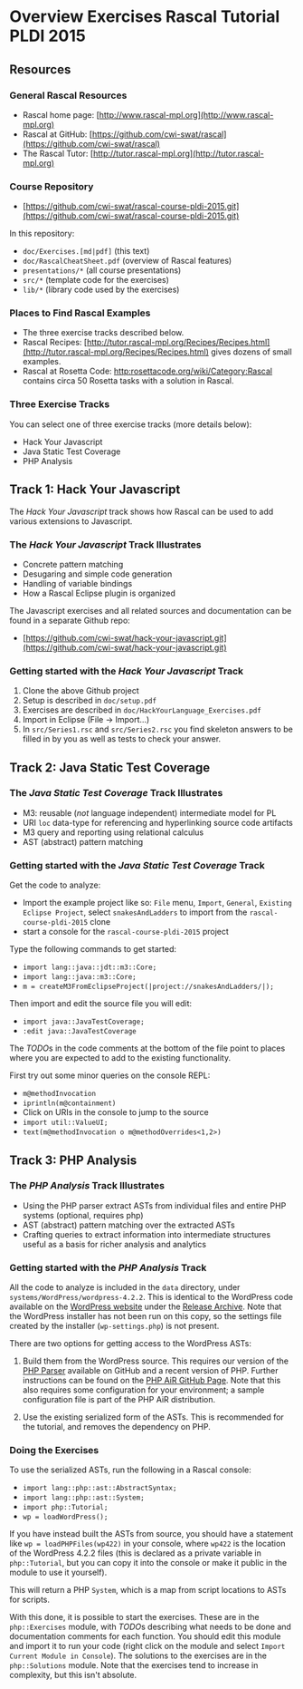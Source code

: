 # Overview Exercises Rascal Tutorial PLDI 2015

## Resources
### General Rascal Resources

* Rascal home page: [http://www.rascal-mpl.org](http://www.rascal-mpl.org)
* Rascal at GitHub: [https://github.com/cwi-swat/rascal](https://github.com/cwi-swat/rascal)
* The Rascal Tutor: [http://tutor.rascal-mpl.org](http://tutor.rascal-mpl.org)

### Course Repository

* [https://github.com/cwi-swat/rascal-course-pldi-2015.git](https://github.com/cwi-swat/rascal-course-pldi-2015.git) 

In this repository:

   - `doc/Exercises.[md|pdf]` (this text)
   - `doc/RascalCheatSheet.pdf` (overview of Rascal features)
   - `presentations/*` (all course presentations)
   - `src/*` (template code for the exercises)
   - `lib/*` (library code used by the exercises)
	
### Places to Find Rascal Examples

* The three exercise tracks described below.
* Rascal Recipes: [http://tutor.rascal-mpl.org/Recipes/Recipes.html](http://tutor.rascal-mpl.org/Recipes/Recipes.html) gives dozens of small examples.
* Rascal at Rosetta Code: [http:rosettacode.org/wiki/Category:Rascal](http:rosettacode.org/wiki/Category:Rascal) contains circa 50 Rosetta tasks with a solution in Rascal.

### Three Exercise Tracks

You can select one of three exercise tracks (more details below):

* Hack Your Javascript
* Java Static Test Coverage
* PHP Analysis

## Track 1: Hack Your Javascript

The _Hack Your Javascript_ track shows how Rascal can be used to add various extensions to Javascript.

### The _Hack Your Javascript_ Track Illustrates

- Concrete pattern matching
- Desugaring and simple code generation
- Handling of variable bindings
- How a Rascal Eclipse plugin is organized

The Javascript exercises and all related sources and documentation can be found in a separate Github repo:

- [https://github.com/cwi-swat/hack-your-javascript.git](https://github.com/cwi-swat/hack-your-javascript.git)

### Getting started with the _Hack Your Javascript_ Track

1. Clone the above Github project
2. Setup is described in `doc/setup.pdf`
3. Exercises are described in `doc/HackYourLanguage_Exercises.pdf`
2. Import in Eclipse (File -> Import...)
3. In `src/Series1.rsc` and `src/Series2.rsc` you find skeleton answers to be filled in by you as well as tests to check your answer.

## Track 2: Java Static Test Coverage

### The _Java Static Test Coverage_ Track Illustrates

* M3: reusable (_not_ language independent) intermediate model for PL
* URI `loc` data-type for referencing and hyperlinking source code artifacts
* M3 query and reporting using relational calculus
* AST (abstract) pattern matching
 
### Getting started with the _Java Static Test Coverage_ Track

Get the code to analyze:

* Import the example project like so: `File` menu, `Import`, `General`, `Existing Eclipse Project`, select `snakesAndLadders` to import from the `rascal-course-pldi-2015` clone
* start a console for the `rascal-course-pldi-2015` project

Type the following commands to get started:

* `import lang::java::jdt::m3::Core;`
* `import lang::java::m3::Core;`
* `m = createM3FromEclipseProject(|project://snakesAndLadders/|);`  

Then import and edit the source file you will edit:

* `import java::JavaTestCoverage;`
* `:edit java::JavaTestCoverage`

The *TODO*s in the code comments at the bottom of the file point to places where you are expected to add to the existing functionality. 

First try out some minor queries on the console REPL:

* `m@methodInvocation`
* `iprintln(m@containment)`
* Click on URIs in the console to jump to the source
* `import util::ValueUI;`
* `text(m@methodInvocation o m@methodOverrides<1,2>)`

## Track 3: PHP Analysis

### The _PHP Analysis_ Track Illustrates

* Using the PHP parser extract ASTs from individual files and entire PHP systems (optional, requires php)
* AST (abstract) pattern matching over the extracted ASTs
* Crafting queries to extract information into intermediate structures useful as a basis for richer analysis and analytics
 
### Getting started with the _PHP Analysis_ Track

All the code to analyze is included in the `data` directory, under `systems/WordPress/wordpress-4.2.2`. This is identical to the WordPress code available on the [WordPress website](https://wordpress.org/) under the [Release Archive](https://wordpress.org/download/release-archive/). Note that the WordPress installer has not been run on this copy, so the settings file created by the installer (`wp-settings.php`) is not present.

There are two options for getting access to the WordPress ASTs:

1. Build them from the WordPress source. This requires our version of the [PHP Parser](https://github.com/cwi-swat/PHP-Parser) available on GitHub and a recent version of PHP. Further instructions can be found on the [PHP AiR GitHub Page](https://github.com/cwi-swat/php-analysis/). Note that this also requires some configuration for your environment; a sample configuration file is part of the PHP AiR distribution.

2. Use the existing serialized form of the ASTs. This is recommended for the tutorial, and removes the dependency on PHP.

### Doing the Exercises ###

To use the serialized ASTs, run the following in a Rascal console:

* `import lang::php::ast::AbstractSyntax;`
* `import lang::php::ast::System;`
* `import php::Tutorial;`
* `wp = loadWordPress();`

If you have instead built the ASTs from source, you should have a statement like `wp = loadPHPFiles(wp422)` in your console, where `wp422` is the location of the WordPress 4.2.2 files (this is declared as a private variable in `php::Tutorial`, but you can copy it into the console or make it public in the module to use it yourself).

This will return a PHP `System`, which is a map from script locations to ASTs for scripts.

With this done, it is possible to start the exercises. These are in the `php::Exercises` module, with *TODO*s describing what needs to be done and documentation comments for each function. You should edit this module and import it to run your code (right click on the module and select `Import Current Module in Console`). The solutions to the exercises are in the `php::Solutions` module. Note that the exercises tend to increase in complexity, but this isn't absolute.
